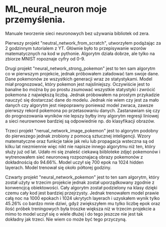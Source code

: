 # ML_neural_neuron moje przemyślenia. 
Manuale tworzenie sieci neuronowych bez używania bibliotek od zera.

Pierwszy projekt "neutral_network_from_scratch", utworzyłem podążając za 2 godzinnym tutorialem z YT.
Głównie było to przepisywanie wzorów matematycznych na kod w pythonie. Algorytm działa dobrze, ale 
tylko na zbiorze MNIST ropoznaje cyfry od 0-9. 

Drugi projekt "neural_network_strong_pokemon" jest to ten sam algorytm co w pierwszym projekcie, jednak
próbowałem załadować tam swoje dane. Dane pokemonów ze wszystkich generacji wraz ze statystykami. Model
miał prognozować, który pokemon jest najsliniejszy. Oczywiście jest to banalne bo można by po prostu 
zsumować wszystkie statystyki i zwrócić pokemona z największą liczbą. Jednak próbowałem na prostym
przykadzie nauczyć się dostarczać dane do modelu. Jednak nie wiem czy jest za mało danych czy 
algorytm jest niepoprawny ponieważ model zwraca, zawsze pierwszy rekord pokemona po przetasowaniu danych.
Zastanawiam się czy do prognozowania wyników nie lepszy byłby inny algorytm regresji liniowej a sieci
neurownowe bardziej są odpowiednie np. do klasyfikacji obrazów.

Trzeci projekt "nerual_network_image_pokemon" jest to algorytm podobny do pierwszego jednak zrobiony
z pomocą sztucznej inteligencji. Wzory matematyczne oraz funkcje takie jak relu lub propagacja wsteczna
są od kilku lat niezmiennie więc nikt nie napisze innego algorytmu niż ten, który służy już od lat.
Udało mi się znaleść ciekawą biibloteke zdjęć pokemonów i wytrenowałem sieć neuronową rozpoznajacą 
obrazy pokemonów z dokładnością do 94.66%. Model uczył się 700 epok na 1024 hidden layerach. Model
trenował się około półtorej godziny.

Czwarty projekt "neural_network_pokemon" jest to ten sam algorytm, który został użyty w trzecim projekcie
jednak został uporządkowany zgodnie z konwencjcą obiektowości. Cały algorytm został podzielony na klasy
dzięki czemu cały kod jest bardziej przejrzysty. Jednak trenowałem model prawie całą noc na 1000 epokach
i 1024 ukrytych layerach i uzyskałem wynik tylko 45.26% co bardzo mnie dziwi, gdyż zwiększyłem mu tylko
liczbę epok oraz ilość próbek treningowych była troszke większa niż w trzecim projekcie a mimo to model
uczył się o wiele dłużej i do tego jeszcze nie jest tak dokładny jak trzeci. Nie wiem co może być 
tego przyczyną.
